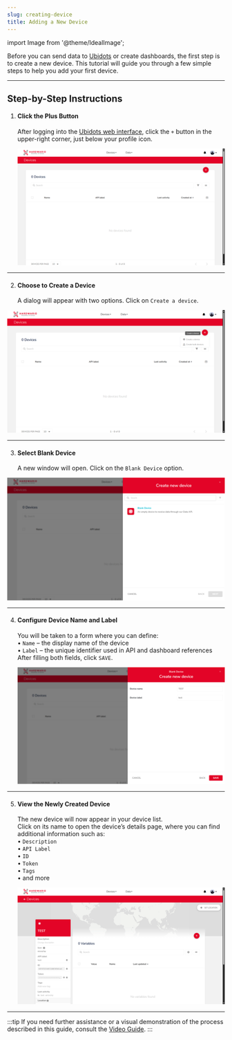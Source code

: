 ```yaml
---
slug: creating-device
title: Adding a New Device
---
```

import Image from '@theme/IdealImage';


Before you can send data to [Ubidots](https://ubidots.hardwario.com/) or create dashboards, the first step is to create a new device. This tutorial will guide you through a few simple steps to help you add your first device.

---

## Step-by-Step Instructions

1. #### **Click the Plus Button**  
   After logging into the [Ubidots web interface](https://ubidots.hardwario.com/), click the `+` button in the upper-right corner, just below your profile icon.

   ![](ubidots-device-0.png)

---

2. #### **Choose to Create a Device**  
   A dialog will appear with two options. Click on `Create a device`.

  ![](ubidots-device-1.png)

---

3. #### **Select Blank Device**  
   A new window will open. Click on the `Blank Device` option.

  ![](ubidots-device-2.png)

---

4. #### **Configure Device Name and Label**  
   You will be taken to a form where you can define:  
   • `Name` – the display name of the device  
   • `Label` – the unique identifier used in API and dashboard references  
   After filling both fields, click `SAVE`.

   ![](ubidots-device-3.png)

---

5. #### **View the Newly Created Device**  
   The new device will now appear in your device list.  
   Click on its name to open the device’s details page, where you can find additional information such as:  
   • `Description`  
   • `API Label`  
   • `ID`  
   • `Token`  
   • `Tags`  
   • and more

   ![](ubidots-device-5.png)

---

:::tip
If you need further assistance or a visual demonstration of the process described in this guide, consult the [Video Guide](https://docs.hardwario.com/apps/videos-apps/ubidots-new-device).
:::


